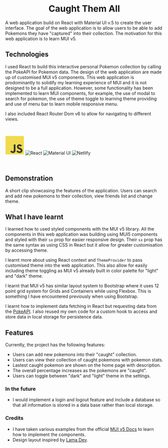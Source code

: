 <h1 align="center"> Caught Them All</h1>

A web application build on React with Material UI v.5 to create the user interface. The goal of the web application is to allow users to be able to add Pokemons they have "captured" into their collection. The motivation for this web application is to learn MUI v5.

## Technologies

I used React to build this interactive personal Pokemon collection by calling the PokeAPI for Pokemon data. The design of the web application are made up of customised MUI v5 components. This web application is prodominantly to solidify my learning experience of MUI and it is not designed to be a full application. However, some functionality has been implemented to learn MUI components, for example, the use of modal to search for pokemon, the use of theme toggle to learning theme providing and use of menu bar to learn mobile responsive menu.

I also included React Router Dom v6 to allow for navigating to different views.

<br>
<p align="left"> <img src="https://raw.githubusercontent.com/devicons/devicon/master/icons/javascript/javascript-original.svg" alt="javascript" width="60" height="60"/> <img src="https://cdn.worldvectorlogo.com/logos/react-2.svg" alt="React" width="60" height="60"/> <img src="https://cdn.worldvectorlogo.com/logos/material-ui-1.svg" alt="Material UI" width="60" height="60" />  <img src="https://cdn.freebiesupply.com/logos/large/2x/netlify-logo-png-transparent.png" alt="Netlify" width="60" height="60" /> </p> </p>

<br>

## Demonstration

A short clip showcasing the features of the application. Users can search and add new pokemons to their collection, view friends list and change theme.

## What I have learnt

I learned how to used styled components with the MUI v5 library. All the components in this web application was building using MUI5 components and styled with their `sx` prop for easier responsive design. Their `sx` prop has the same syntax as using CSS in React but it allow for greater customisation by accessing theme.

I learnt more about using React context and `ThemeProvider` to pass customised theme into the web application. This also allow for easily including theme toggling as MUI v5 already built in color palette for "light" and "dark" theme.

I learnt that MUI v5 has similar layout system to Bootstrap where it uses 12 point grid system for Grids and Containers while using Flexbox. This is something I have encountered previously when using Bootstrap.

I learnt how to implement data fetching in React but requesting data from the [PokeAPI](https://pokeapi.co/). I also reused my own code for a custom hook to access and store data in local storage for persistence data.

## Features

Currently, the project has the following features:

- Users can add new pokemons into their "caught" collection.
- Users can view their collection of caught pokemons with pokemon stats.
- Lastest caught pokemon are shown on the home page with description.
- The overall percentage increases as the pokemons are "caught".
- Users can toggle between "dark" and "light" theme in the settings.


### In the future

- I would implement a login and logout feature and include a database so that all information is stored in a data base rather than local storage.


### Credits

- I have taken various examples from the official [MUI v5 Docs](https://mui.com/material-ui/getting-started/installation/) to learn how to implement the components.
- Design layout inspired by [Lama Dev](https://www.youtube.com/watch?v=fzxEECHnsvU&ab_channel=LamaDev).